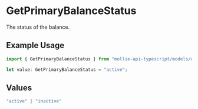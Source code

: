 # GetPrimaryBalanceStatus

The status of the balance.

## Example Usage

```typescript
import { GetPrimaryBalanceStatus } from "mollie-api-typescript/models/operations";

let value: GetPrimaryBalanceStatus = "active";
```

## Values

```typescript
"active" | "inactive"
```
